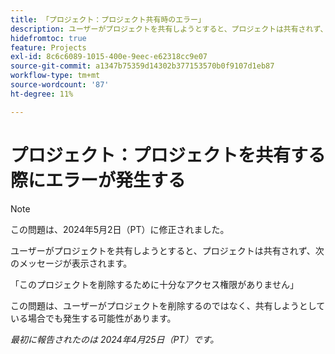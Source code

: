 ```yaml
---
title: 「プロジェクト：プロジェクト共有時のエラー」
description: ユーザーがプロジェクトを共有しようとすると、プロジェクトは共有されず、メッセージが表示されます。
hidefromtoc: true
feature: Projects
exl-id: 8c6c6089-1015-400e-9eec-e62318cc9e07
source-git-commit: a1347b75359d14302b377153570b0f9107d1eb87
workflow-type: tm+mt
source-wordcount: '87'
ht-degree: 11%

---
```


# プロジェクト：プロジェクトを共有する際にエラーが発生する

>[!NOTE]
>
>この問題は、2024年5月2日（PT）に修正されました。

ユーザーがプロジェクトを共有しようとすると、プロジェクトは共有されず、次のメッセージが表示されます。

「このプロジェクトを削除するために十分なアクセス権限がありません」

この問題は、ユーザーがプロジェクトを削除するのではなく、共有しようとしている場合でも発生する可能性があります。

_最初に報告されたのは 2024年4月25日（PT）です。_
